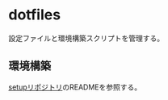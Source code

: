 # dotfiles

設定ファイルと環境構築スクリプトを管理する。

## 環境構築

[setupリポジトリ](https://github.com/jiro4989/setup)のREADMEを参照する。

